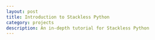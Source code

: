 ```yaml
---
layout: post
title: Introduction to Stackless Python
category: projects
description: An in-depth tutorial for Stackless Python
---
```


